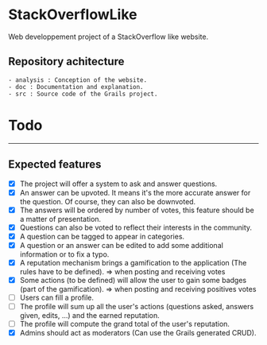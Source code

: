 # StackOverflowLike

Web developpement project of a StackOverflow like website.

## Repository achitecture
	- analysis : Conception of the website.
	- doc : Documentation and explanation.
	- src : Source code of the Grails project.
	
# Todo
------

## Expected features

- [x] The project will offer a system to ask and answer questions.
- [x] An answer can be upvoted. It means it's the more accurate answer for the question. Of course, they can also be downvoted.
- [x] The answers will be ordered by number of votes, this feature should be a matter of presentation.
- [x] Questions can also be voted to reflect their interests in the community.
- [x] A question can be tagged to appear in categories.
- [x] A question or an answer can be edited to add some additional information or to fix a typo.
- [x] A reputation mechanism brings a gamification to the application (The rules have to be defined). => when posting and receiving votes
- [x] Some actions (to be defined) will allow the user to gain some badges (part of the gamification). => when posting and receiving positives votes
- [ ] Users can fill a profile.
- [ ] The profile will sum up all the user's actions (questions asked, answers given, edits, ...) and the earned reputation.
- [ ] The profile will compute the grand total of the user's reputation.
- [x] Admins should act as moderators (Can use the Grails generated CRUD).
